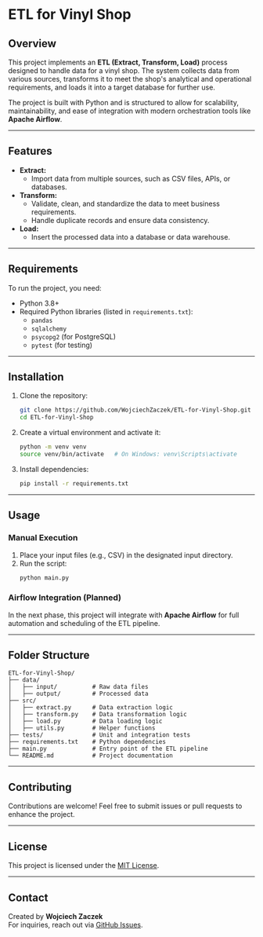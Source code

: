 # ETL for Vinyl Shop

## Overview
This project implements an **ETL (Extract, Transform, Load)** process designed to handle data for a vinyl shop. The system collects data from various sources, transforms it to meet the shop's analytical and operational requirements, and loads it into a target database for further use.

The project is built with Python and is structured to allow for scalability, maintainability, and ease of integration with modern orchestration tools like **Apache Airflow**.

---

## Features
- **Extract:** 
  - Import data from multiple sources, such as CSV files, APIs, or databases.
- **Transform:** 
  - Validate, clean, and standardize the data to meet business requirements.
  - Handle duplicate records and ensure data consistency.
- **Load:** 
  - Insert the processed data into a database or data warehouse.

---

## Requirements
To run the project, you need:
- Python 3.8+
- Required Python libraries (listed in `requirements.txt`):
  - `pandas`
  - `sqlalchemy`
  - `psycopg2` (for PostgreSQL)
  - `pytest` (for testing)

---

## Installation
1. Clone the repository:
   ```bash
   git clone https://github.com/WojciechZaczek/ETL-for-Vinyl-Shop.git
   cd ETL-for-Vinyl-Shop
   ```

2. Create a virtual environment and activate it:
   ```bash
   python -m venv venv
   source venv/bin/activate   # On Windows: venv\Scripts\activate
   ```

3. Install dependencies:
   ```bash
   pip install -r requirements.txt
   ```

---

## Usage
### Manual Execution
1. Place your input files (e.g., CSV) in the designated input directory.
2. Run the script:
   ```bash
   python main.py
   ```

### Airflow Integration (Planned)
In the next phase, this project will integrate with **Apache Airflow** for full automation and scheduling of the ETL pipeline.

---

## Folder Structure
```
ETL-for-Vinyl-Shop/
├── data/
│   ├── input/          # Raw data files
│   ├── output/         # Processed data
├── src/
│   ├── extract.py      # Data extraction logic
│   ├── transform.py    # Data transformation logic
│   ├── load.py         # Data loading logic
│   ├── utils.py        # Helper functions
├── tests/              # Unit and integration tests
├── requirements.txt    # Python dependencies
├── main.py             # Entry point of the ETL pipeline
└── README.md           # Project documentation
```

---

## Contributing
Contributions are welcome! Feel free to submit issues or pull requests to enhance the project.

---

## License
This project is licensed under the [MIT License](LICENSE).

---

## Contact
Created by **Wojciech Zaczek**  
For inquiries, reach out via [GitHub Issues](https://github.com/WojciechZaczek/ETL-for-Vinyl-Shop/issues).
